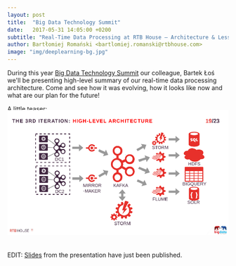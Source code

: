 ```yaml
---
layout: post
title:  "Big Data Technology Summit"
date:   2017-05-31 14:05:00 +0200
subtitle: "Real-Time Data Processing at RTB House – Architecture & Lessons Learned"
author: Bartłomiej Romański <bartlomiej.romanski@rtbhouse.com>
image: "img/deeplearning-bg.jpg"
---
```


During this year <a href="http://bigdatatechwarsaw.eu/agenda-2017/">Big Data Technology Summit</a> our colleague, Bartek Łoś we'll be presenting high-level summary of our real-time data processing architecture. Come and see how it was evolving, how it looks like now and what are our plan for the future!

A little teaser:

<img src="/img/bigdatatech.png" style="position: relative; top:-20px;">

EDIT: <a href="/files/bigdatatech.pdf">Slides</a> from the presentation have just been published.


